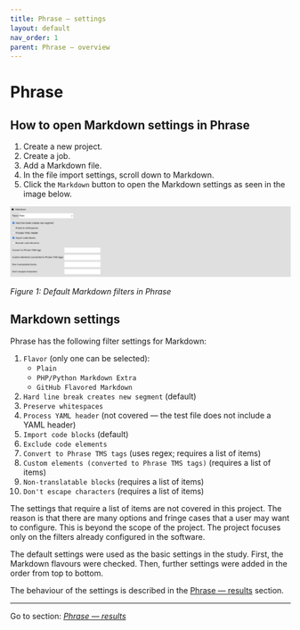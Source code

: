 ```yaml
---
title: Phrase — settings
layout: default
nav_order: 1
parent: Phrase — overview
---
```

Phrase
===

## How to open Markdown settings in Phrase

1. Create a new project.
2. Create a job.
3. Add a Markdown file.
4. In the file import settings, scroll down to Markdown.
5. Click the `Markdown` button to open the Markdown settings as seen in the image below.

![Phrase Markdown Filter Settings](resources/images/screenshots/pasted-image-20230508233111.png "Markdown filters")

*Figure 1: Default Markdown filters in Phrase*

## Markdown settings

Phrase has the following filter settings for Markdown:
1. `Flavor` (only one can be selected):
	- `Plain`
	- `PHP/Python Markdown Extra`
	- `GitHub Flavored Markdown`
2. `Hard line break creates new segment` (default)
3. `Preserve whitespaces`
4. `Process YAML header` (not covered — the test file does not include a YAML header)
5. `Import code blocks` (default)
6. `Exclude code elements`
7. `Convert to Phrase TMS tags` (uses regex; requires a list of items)
8. `Custom elements (converted to Phrase TMS tags)` (requires a list of items)
9. `Non-translatable blocks` (requires a list of items)
10. `Don't escape characters` (requires a list of items)

The settings that require a list of items are not covered in this project. The reason is that there are many options and fringe cases that a user may want to configure. This is beyond the scope of the project. The project focuses only on the filters already configured in the software.

The default settings were used as the basic settings in the study. First, the Markdown flavours were checked. Then, further settings were added in the order from top to bottom.

The behaviour of the settings is described in the [Phrase — results](phrase-02-results) section.

---

Go to section: [*Phrase — results*](phrase-02-results)